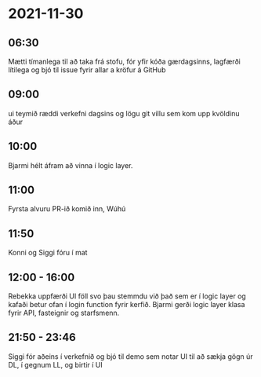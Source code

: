 # 2021-11-30

## 06:30

Mætti tímanlega til að taka frá stofu, fór yfir kóða gærdagsinns, lagfærði lítilega og bjó til issue fyrir allar a kröfur á GitHub

## 09:00

ui teymið ræddi verkefni dagsins og lögu git villu sem kom upp kvöldinu áður

## 10:00

Bjarmi hélt áfram að vinna í logic layer.

## 11:00

Fyrsta alvuru PR-ið komið inn, Wúhú

## 11:50

Konni og Siggi fóru í mat

## 12:00 - 16:00

Rebekka uppfærði UI föll svo þau stemmdu við það sem er í logic layer og kafaði betur ofan í login function fyrir kerfið.  Bjarmi gerði logic layer klasa fyrir API, fasteignir og starfsmenn.

## 21:50 - 23:46

Siggi fór aðeins í verkefnið og bjó til demo sem notar UI til að sækja gögn úr DL, í gegnum LL, og birtir í UI
